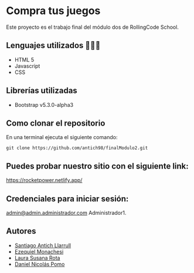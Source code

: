 # Compra tus juegos
Este proyecto es el trabajo final del módulo dos de RollingCode School. 
## Lenguajes utilizados 👨🏻‍💻
- HTML 5 
- Javascript
- CSS
## Librerías utilizadas
- Bootstrap v5.3.0-alpha3
## Como clonar el repositorio
En una terminal ejecuta el siguiente comando:
```
git clone https://github.com/antich98/finalModulo2.git
```
## Puedes probar nuestro sitio con el siguiente link: 
https://rocketpower.netlify.app/
## Credenciales para iniciar sesión: 
admin@admin.administrador.com
Administrador1.
## Autores
- [Santiago Antich Llarrull](https://github.com/antich98) 
- [Ezequiel Monachesi](https://github.com/ezequielmonachesi)
- [Laura Susana Rota](https://github.com/RLauraS)
- [Daniel Nicolás Pomo](https://github.com/danielPomo)
